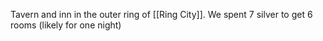 Tavern and inn in the outer ring of [[Ring City]].
We spent 7 silver to get 6 rooms (likely for one night)


